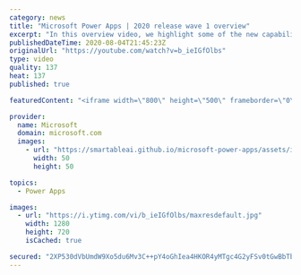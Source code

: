 ```yaml
---
category: news
title: "Microsoft Power Apps | 2020 release wave 1 overview"
excerpt: "In this overview video, we highlight some of the new capabilities included in the latest update to Microsoft Power Apps.      Here are the capabilities covered:     UI enhancements       • Save is always visible       • Chart formatting  Grid user experience enhancements       • Conditional search  "
publishedDateTime: 2020-08-04T21:45:23Z
originalUrl: "https://youtube.com/watch?v=b_ieIGfOlbs"
type: video
quality: 137
heat: 137
published: true

featuredContent: "<iframe width=\"800\" height=\"500\" frameborder=\"0\" src=\"https://www.youtube.com/embed/b_ieIGfOlbs\" allow=\"accelerometer; autoplay; encrypted-media; gyroscope; picture-in-picture\" allowfullscreen></iframe>"

provider:
  name: Microsoft
  domain: microsoft.com
  images:
    - url: "https://smartableai.github.io/microsoft-power-apps/assets/images/organizations/microsoft.com-50x50.jpg"
      width: 50
      height: 50

topics:
  - Power Apps

images:
  - url: "https://i.ytimg.com/vi/b_ieIGfOlbs/maxresdefault.jpg"
    width: 1280
    height: 720
    isCached: true

secured: "2XP530dVbUmdW9Xo5du6Mv3C++pY4oGhIea4HKOR4yMTgc4G2yFSv0tGwBbTbMHNUfynoERm3pQ2vUBj9vg4e5TOlQL4cP+SgbMurqwlFwFsvOoQPaTmvwSE4akDOx7l9qfRyK5WiDjWGZ2EYcSgyz/eqHCfImiaHI+cDB1qd/qGclNAaowz40ZSLI5EMsGQM9P+KnUZn13nm0uh5vyt1Dq+e/xoENnKbQ6PkQXfRQAJ+pvJckDL89s0B1kvDZ6ApuHXm5SSez/8G9WxZbTe7HVLvWZeIZnKMZRKqdFzR7sbhib/gG+9VgxjinsUgUEMVj6q6acl0V9rDuLQ9hCAT4wwbphdDpcT3oTn7MWE3HpurY5UXTnPQP3BmIApNAk6vn4mP2Z0rWz2ZYPUr2jgDzntfbsY2PqqJ7GdfIheeTkWF4Q+YlpPx5j2hAAlUhh3;vVRdsoVeqKMdg8SzJvMeoA=="
---
```


